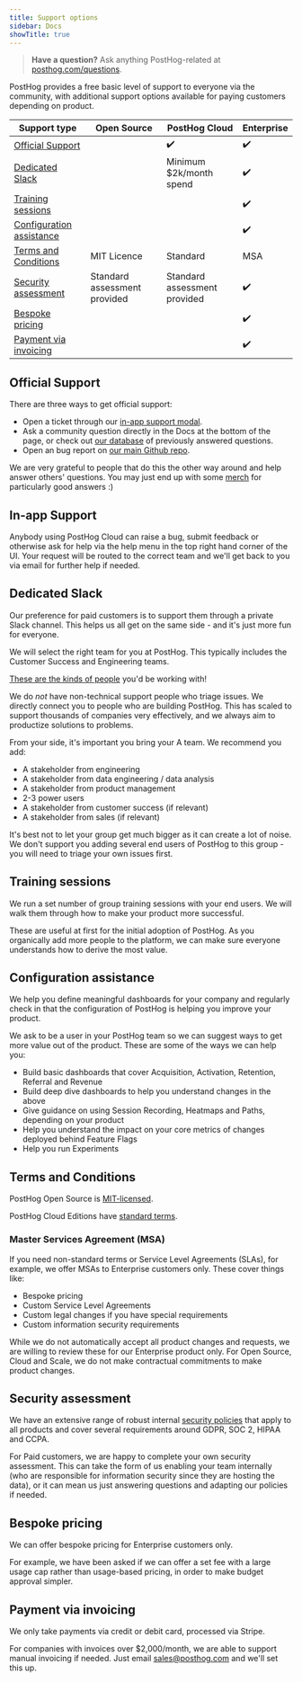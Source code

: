 ```yaml
---
title: Support options
sidebar: Docs
showTitle: true
---
```


> **Have a question?** Ask anything PostHog-related at [posthog.com/questions](/questions).

PostHog provides a free basic level of support to everyone via the community, with additional support options available for paying customers depending on product. 

<div className="overflow-x-auto -mx-5 px-5">
<table className="text-sm">
<thead>
<tr>
<th>Support type</th>
<th>Open Source</th>
<th>PostHog Cloud</th>
<th>Enterprise</th>
</tr>
</thead>
<tbody>
<tr>
<td><a href="#official-support">Official Support</a></td>
<td></td>
<td>✔️</td>
<td>✔️</td>
</tr>
<tr>
<td><a href="#dedicated-slack">Dedicated Slack</a></td>
<td></td>
<td>Minimum $2k/month spend</td>
<td>✔️</td>
</tr>
<tr>
<td><a href="#training-sessions">Training sessions</a></td>
<td></td>
<td></td>
<td>✔️</td>
</tr>
<tr>
<td><a href="#configuration-assistance">Configuration assistance</a></td>
<td></td>
<td></td>
<td>✔️</td>
</tr>
<tr>
<td><a href="#terms-and-conditions">Terms and Conditions</a></td>
<td>MIT Licence</td>
<td>Standard</td>
<td>MSA</td>
</tr>
<tr>
<td><a href="#security-assessment">Security assessment</a></td>
<td>Standard assessment provided</td>
<td>Standard assessment provided</td>
<td>✔️</td>
</tr>
<tr>
<td><a href="#bespoke-pricing">Bespoke pricing</a></td>
<td></td>
<td></td>
<td>✔️</td>
</tr>
<tr>
<td><a href="#payment-via-invoicing">Payment via invoicing</a></td>
<td></td>
<td></td>
<td>✔️</td>
</tr>
</tbody>
</table>
</div>

## Official Support

There are three ways to get official support:

* Open a ticket through our [in-app support modal](https://app.posthog.com/home#supportModal).
* Ask a community question directly in the Docs at the bottom of the page, or check out [our database](/questions) of previously answered questions.
* Open an bug report on [our main Github repo](https://github.com/posthog/posthog).

We are very grateful to people that do this the other way around and help answer others' questions. You may just end up with some [merch](https://merch.posthog.com/) for particularly good answers :)

## In-app Support

Anybody using PostHog Cloud can raise a bug, submit feedback or otherwise ask for help via the help menu in the top right hand corner of the UI. Your request will be routed to the correct team and we'll get back to you via email for further help if needed.

## Dedicated Slack

Our preference for paid customers is to support them through a private Slack channel. This helps us all get on the same side - and it's just more fun for everyone.

We will select the right team for you at PostHog. This typically includes the Customer Success and Engineering teams.

[These are the kinds of people](/team) you'd be working with!

We do *not* have non-technical support people who triage issues. We directly connect you to people who are building PostHog. This has scaled to support thousands of companies very effectively, and we always aim to productize solutions to problems.

From your side, it's important you bring your A team. We recommend you add:

* A stakeholder from engineering
* A stakeholder from data engineering / data analysis
* A stakeholder from product management
* 2-3 power users
* A stakeholder from customer success (if relevant)
* A stakeholder from sales (if relevant)

It's best not to let your group get much bigger as it can create a lot of noise. We don't support you adding several end users of PostHog to this group - you will need to triage your own issues first.

## Training sessions

We run a set number of group training sessions with your end users. We will walk them through how to make your product more successful.

These are useful at first for the initial adoption of PostHog. As you organically add more people to the platform, we can make sure everyone understands how to derive the most value.

## Configuration assistance

We help you define meaningful dashboards for your company and regularly check in that the configuration of PostHog is helping you improve your product.

We ask to be a user in your PostHog team so we can suggest ways to get more value out of the product. These are some of the ways we can help you:

* Build basic dashboards that cover Acquisition, Activation, Retention, Referral and Revenue
* Build deep dive dashboards to help you understand changes in the above
* Give guidance on using Session Recording, Heatmaps and Paths, depending on your product
* Help you understand the impact on your core metrics of changes deployed behind Feature Flags
* Help you run Experiments 

## Terms and Conditions

PostHog Open Source is [MIT-licensed](https://github.com/PostHog/posthog-foss/blob/master/LICENSE).

PostHog Cloud Editions have [standard terms](/terms).

### Master Services Agreement (MSA)

If you need non-standard terms or Service Level Agreements (SLAs), for example, we offer MSAs to Enterprise customers only. These cover things like:

* Bespoke pricing
* Custom Service Level Agreements
* Custom legal changes if you have special requirements
* Custom information security requirements

While we do not automatically accept all product changes and requests, we are willing to review these for our Enterprise product only. For Open Source, Cloud and Scale, we do not make contractual commitments to make product changes. 

## Security assessment

We have an extensive range of robust internal [security policies](/handbook/company/security) that apply to all products and cover several requirements around GDPR, SOC 2, HIPAA and CCPA. 

For Paid customers, we are happy to complete your own security assessment. This can take the form of us enabling your team internally (who are responsible for information security since they are hosting the data), or it can mean us just answering questions and adapting our policies if needed.

## Bespoke pricing

We can offer bespoke pricing for Enterprise customers only.

For example, we have been asked if we can offer a set fee with a large usage cap rather than usage-based pricing, in order to make budget approval simpler. 

## Payment via invoicing

We only take payments via credit or debit card, processed via Stripe. 

For companies with invoices over $2,000/month, we are able to support manual invoicing if needed. Just email sales@posthog.com and we'll set this up.
